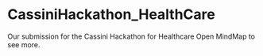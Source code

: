 # CassiniHackathon_HealthCare
Our submission for the Cassini Hackathon for Healthcare 
Open MindMap to see more.
